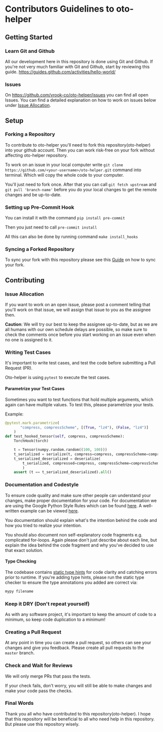 # Contributors Guidelines to oto-helper

## Getting Started

### Learn Git and Github

All our development here in this repository is done using Git and Github. If you're not very much familiar with Git and Github, start by reviewing this guide. <https://guides.github.com/activities/hello-world/>

### Issues

On <https://github.com/vrook-co/oto-helper/issues> you can find all open Issues. You can find a detailed explanation on how to work on issues below under [Issue Allocation](#issue-allocation).

## Setup

### Forking a Repository

To contribute to oto-helper you'll need to fork this repository(oto-helper) into your github account.
Then you can work risk-free on your fork without affecting oto-helper repository.

To work on an issue in your local computer write `git clone https://github.com/<your-username>/oto-helper.git` command into terminal. Which will copy the whole code to your computer. 

You'll just need to fork once. After that you can call `git fetch upstream` and `git pull 'branch-name'` before you do your local changes to get the remote changes and be up-to-date.

### Setting up Pre-Commit Hook

You can install it with the command `pip install pre-commit`

Then you just need to call `pre-commit install`

All this can also be done by running command `make install_hooks`

### Syncing a Forked Repository

To sync your fork with this repository please see this [Guide](https://help.github.com/articles/syncing-a-fork/) on how to sync your fork.

## Contributing

### Issue Allocation

If you want to work on an open issue, please post a comment telling that you'll work on that issue, we will assign that issue to you as the assignee then.

**Caution**: We will try our best to keep the assignee up-to-date, but as we are all humans with our own schedule delays are possible, so make sure to check the comments once before you start working on an issue even when no one is assigned to it.

### Writing Test Cases

It's important to write test cases, and test the code before submitting a Pull Request (PR).

Oto-helper is using `pytest` to execute the test cases.

#### Parametrize your Test Cases

Sometimes you want to test functions that hold multiple arguments, which again can have multiple values. To test this, please parametrize your tests.

Example:

```python
@pytest.mark.parametrize(
       "compress, compressScheme", [(True, "lz4"), (False, "lz4")]
    )
def test_hooked_tensor(self, compress, compressScheme):
    TorchHook(torch)

    t = Tensor(numpy.random.random((100, 100)))
    t_serialized = serialize(t, compress=compress, compressScheme=compressScheme)
    t_serialized_deserialized = deserialize(
        t_serialized, compressed=compress, compressScheme=compressScheme
        )
    assert (t == t_serialized_deserialized).all()
```
### Documentation and Codestyle

To ensure code quality and make sure other people can understand your changes, make proper documentation for your code. For documentation we are using the Google Python Style Rules which can be found [here](https://github.com/google/styleguide/blob/gh-pages/pyguide.md). A well-written example can be viewed [here](https://sphinxcontrib-napoleon.readthedocs.io/en/latest/example_google.html).

You documentation should explain what's the intention behind the code and how you tried to realize your intention.

You should also document non self-explanatory code fragments e.g. complicated for-loops. Again please don't just describe about each line, but explain the idea behind the code fragment and why you've decided to use that exact solution.

#### Type Checking

The codebase contains [static type hints](https://docs.python.org/3/library/typing.html) for code clarity and catching errors prior to runtime. If you're adding type hints, please run the static type checker to ensure the type annotations you added are correct via:

```bash
mypy filename
```

### Keep it DRY (Don't repeat yourself)

As with any software project, it's important to keep the amount of code to a minimum, so keep code duplication to a minimum!

### Creating a Pull Request

At any point in time you can create a pull request, so others can see your changes and give you feedback.
Please create all pull requests to the `master` branch.

### Check and Wait for Reviews

We will only merge PRs that pass the tests.

If your check fails, don't worry, you will still be able to make changes and make your code pass the checks.

### Final Words
Thank you all who have contributed to this repository(oto-helper). I hope that this repository will be beneficial to all who need help in this repository. But please use this repository wisely.
